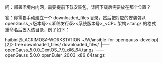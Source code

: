 问：部署环境内内网，需要提前下载安装包，请问下载后需要放在那个位置？

答：你需要手动建立一个 downloaded_files 目录，然后把对应的安装包以 openGauss_<版本号>_<系统发行版>_<系统版本号>_<CPU 架构>.tar.gz 的格式重命名后放入该目录，例子如下：

  haibinl@LACRIMOSA-WORKSTATION ~/W/ansible-for-opengauss (develop) [2]> tree downloaded_files/
  downloaded_files/
  ├── openGauss_5.0.0_CentOS_7.9_x86_64.tar.gz
  └── openGauss_5.0.0_openEuler_20.03_x86_64.tar.gz